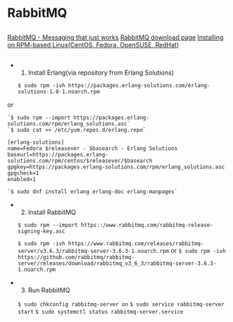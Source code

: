 # RabbitMQ


##

[RabbitMQ - Messaging that just works](https://www.rabbitmq.com/)
[RabbitMQ download page](https://www.rabbitmq.com/download.html)
[Installing on RPM-based Linux(CentOS, Fedora, OpenSUSE, RedHat)](https://www.rabbitmq.com/install-rpm.html)

##

* 1. Install Erlang(via repository from Erlang Solutions)

    `$ sudo rpm -ivh https://packages.erlang-solutions.com/erlang-solutions-1.0-1.noarch.rpm`

or

    `$ sudo rpm --import https://packages.erlang-solutions.com/rpm/erlang_solutions.asc`
    `$ sudo cat >> /etc/yum.repos.d/erlang.repo`
```
[erlang-solutions]
name=Fedora $releasever - $basearch - Erlang Solutions
baseurl=https://packages.erlang-solutions.com/rpm/centos/$releasever/$basearch
gpgkey=https://packages.erlang-solutions.com/rpm/erlang_solutions.asc
gpgcheck=1
enabled=1
```

    `$ sudo dnf install erlang erlang-doc erlang-manpages`

* 2. Install RabbitMQ

    `$ sudo rpm --import https::/www.rabbitmq.com/rabbitmq-release-signing-key.asc`

    `$ sudo rpm -ivh https://www.rabbitmq.com/releases/rabbitmq-server/v3.6.3/rabbitmq-server-3.6.3-1.noarch.rpm`
or
    `$ sudo rpm -ivh https://github.com/rabbitmq/rabbitmq-server/releases/download/rabbitmq_v3_6_3/rabbitmq-server-3.6.3-1.noarch.rpm`

* 3. Run RabbitMQ

    `$ sudo chkconfig rabbitmq-server on`
    `$ sudo service rabbitmq-server start`
    `$ sudo systemctl status rabbitmq-server.service`

